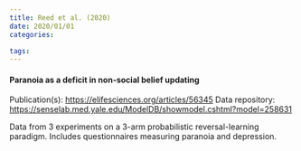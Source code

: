 ```yaml
---
title: Reed et al. (2020)
date: 2020/01/01
categories:

tags:
---
```


#### Paranoia as a deficit in non-social belief updating

Publication(s): https://elifesciences.org/articles/56345
Data repository: https://senselab.med.yale.edu/ModelDB/showmodel.cshtml?model=258631

Data from 3 experiments on a 3-arm probabilistic reversal-learning paradigm. Includes questionnaires measuring paranoia and depression.
